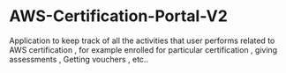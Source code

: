 # AWS-Certification-Portal-V2
Application to keep track of all the activities that user performs related to AWS certification , for example enrolled for particular certification , giving assessments , Getting vouchers , etc..
